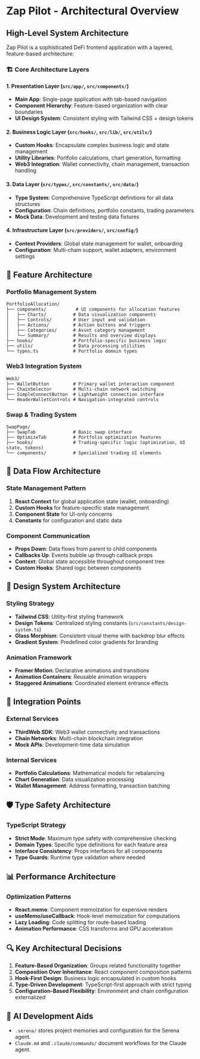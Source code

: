 # Zap Pilot - Architectural Overview

## High-Level System Architecture

Zap Pilot is a sophisticated DeFi frontend application with a layered, feature-based architecture:

### 🏗️ Core Architecture Layers

#### 1. **Presentation Layer** (`src/app/`, `src/components/`)

- **Main App**: Single-page application with tab-based navigation
- **Component Hierarchy**: Feature-based organization with clear boundaries
- **UI Design System**: Consistent styling with Tailwind CSS + design tokens

#### 2. **Business Logic Layer** (`src/hooks/`, `src/lib/`, `src/utils/`)

- **Custom Hooks**: Encapsulate complex business logic and state management
- **Utility Libraries**: Portfolio calculations, chart generation, formatting
- **Web3 Integration**: Wallet connectivity, chain management, transaction handling

#### 3. **Data Layer** (`src/types/`, `src/constants/`, `src/data/`)

- **Type System**: Comprehensive TypeScript definitions for all data structures
- **Configuration**: Chain definitions, portfolio constants, trading parameters
- **Mock Data**: Development and testing data fixtures

#### 4. **Infrastructure Layer** (`src/providers/`, `src/config/`)

- **Context Providers**: Global state management for wallet, onboarding
- **Configuration**: Multi-chain support, wallet adapters, environment settings

## 🎯 Feature Architecture

### **Portfolio Management System**

```
PortfolioAllocation/
├── components/           # UI components for allocation features
│   ├── Charts/          # Data visualization components
│   ├── Controls/        # User input and validation
│   ├── Actions/         # Action buttons and triggers
│   ├── Categories/      # Asset category management
│   └── Summary/         # Results and overview displays
├── hooks/               # Portfolio-specific business logic
├── utils/               # Data processing utilities
└── types.ts             # Portfolio domain types
```

### **Web3 Integration System**

```
Web3/
├── WalletButton         # Primary wallet interaction component
├── ChainSelector        # Multi-chain network switching
├── SimpleConnectButton  # Lightweight connection interface
└── HeaderWalletControls # Navigation-integrated controls
```

### **Swap & Trading System**

```
SwapPage/
├── SwapTab              # Basic swap interface
├── OptimizeTab          # Portfolio optimization features
├── hooks/               # Trading-specific logic (optimization, UI state, tokens)
└── components/          # Specialized trading UI elements
```

## 🔄 Data Flow Architecture

### **State Management Pattern**

1. **React Context** for global application state (wallet, onboarding)
2. **Custom Hooks** for feature-specific state management
3. **Component State** for UI-only concerns
4. **Constants** for configuration and static data

### **Component Communication**

- **Props Down**: Data flows from parent to child components
- **Callbacks Up**: Events bubble up through callback props
- **Context**: Global state accessible throughout component tree
- **Custom Hooks**: Shared logic between components

## 🎨 Design System Architecture

### **Styling Strategy**

- **Tailwind CSS**: Utility-first styling framework
- **Design Tokens**: Centralized styling constants (`src/constants/design-system.ts`)
- **Glass Morphism**: Consistent visual theme with backdrop blur effects
- **Gradient System**: Predefined color gradients for branding

### **Animation Framework**

- **Framer Motion**: Declarative animations and transitions
- **Animation Containers**: Reusable animation wrappers
- **Staggered Animations**: Coordinated element entrance effects

## 🔌 Integration Points

### **External Services**

- **ThirdWeb SDK**: Web3 wallet connectivity and transactions
- **Chain Networks**: Multi-chain blockchain integration
- **Mock APIs**: Development-time data simulation

### **Internal Services**

- **Portfolio Calculations**: Mathematical models for rebalancing
- **Chart Generation**: Data visualization processing
- **Wallet Management**: Address formatting, transaction batching

## 🛡️ Type Safety Architecture

### **TypeScript Strategy**

- **Strict Mode**: Maximum type safety with comprehensive checking
- **Domain Types**: Specific type definitions for each feature area
- **Interface Consistency**: Props interfaces for all components
- **Type Guards**: Runtime type validation where needed

## 📊 Performance Architecture

### **Optimization Patterns**

- **React.memo**: Component memoization for expensive renders
- **useMemo/useCallback**: Hook-level memoization for computations
- **Lazy Loading**: Code splitting for route-based loading
- **Animation Performance**: CSS transforms and GPU acceleration

## 🔍 Key Architectural Decisions

1. **Feature-Based Organization**: Groups related functionality together
2. **Composition Over Inheritance**: React component composition patterns
3. **Hook-First Design**: Business logic encapsulated in custom hooks
4. **Type-Driven Development**: TypeScript-first approach with strict typing
5. **Configuration-Based Flexibility**: Environment and chain configuration externalized

## 🤖 AI Development Aids

- `.serena/` stores project memories and configuration for the Serena agent.
- `Claude.md` and `.claude/commands/` document workflows for the Claude agent.
